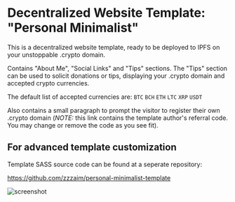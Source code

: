 # Decentralized Website Template: "Personal Minimalist"

This is a decentralized website template, ready to be deployed to IPFS on your
unstoppable .crypto domain.

Contains "About Me", "Social Links" and "Tips" sections. The "Tips" section
can be used to solicit donations or tips, displaying your .crypto domain
and accepted crypto currencies.

The default list of accepted currencies are: `BTC` `BCH` `ETH` `LTC` `XRP` `USDT`

Also contains a small paragraph to prompt the visitor to register their own
.crypto domain (_NOTE:_ this link contains the template author's referral
code. You may change or remove the code as you see fit).

## For advanced template customization

Template SASS source code can be found at a seperate repository:

https://github.com/zzzaim/personal-minimalist-template


![screenshot](assets/screenshot.png)

